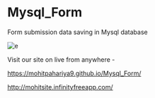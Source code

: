 # Mysql_Form
Form submission data saving in Mysql database

![e](https://github.com/MohitPahariya9/Mysql_Form/assets/130257334/3f8c0be6-512c-4908-bbb1-dfa15f62a34f)


Visit our site on live from anywhere -

https://mohitpahariya9.github.io/Mysql_Form/

http://mohitsite.infinityfreeapp.com/

